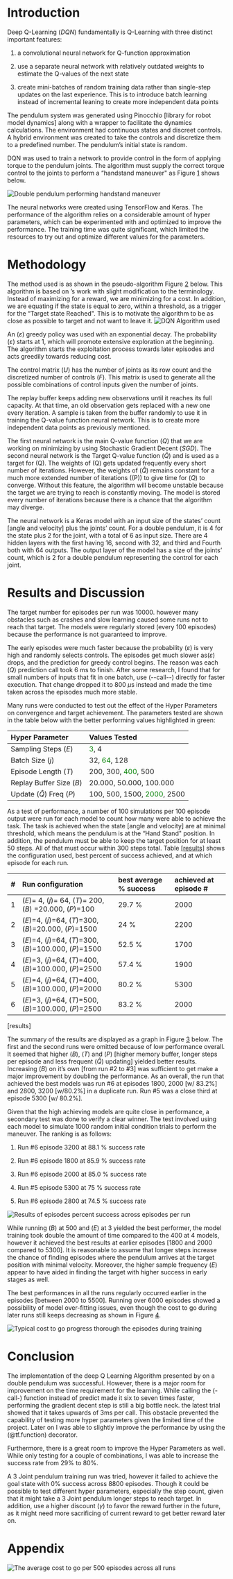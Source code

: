 
# Introduction

Deep Q-Learning ($DQN$) fundamentally is Q-Learning with three
distinct important features:

1.  a convolutional neural network for Q-function approximation

2.  use a separate neural network with relatively outdated weights to
    estimate the Q-values of the next state

3.  create mini-batches of random training data rather than single-step
    updates on the last experience. This is to introduce batch learning
    instead of incremental leaning to create more independent data
    points

The pendulum system was generated using Pinocchio \[library for robot
model dynamics\] along with a wrapper to facilitate the dynamics
calculations. The environment had continuous states and discreet
controls. A hybrid environment was created to take the controls and
discretize them to a predefined number. The pendulum’s initial state is
random.

DQN was used to train a network to provide control in the form of
applying torque to the pendulum joints. The algorithm must supply the
correct torque control to the joints to perform a “handstand maneuver"
as Figure [1](#fig:pendulum) shows below.

![Double pendulum performing handstand maneuver](images/pendulum.png)

The neural networks were created using TensorFlow and Keras. The
performance of the algorithm relies on a considerable amount of hyper
parameters, which can be experimented with and optimized to improve the
performance. The training time was quite significant, which limited the
resources to try out and optimize different values for the parameters.

# Methodology

The method used is as shown in the
pseudo-algorithm Figure [2](#fig:algorithm) below. This algorithm is
based on ’s work with slight modification to the terminology. Instead of
maximizing for a reward, we are minimizing for a cost. In addition, we
are equating if the state is equal to zero, within a threshold, as a
trigger for the “Target state Reached". This is to motivate the
algorithm to be as close as possible to target and not want to leave it.
![DQN Algorithm used](images/algorithm.png)

An ($\varepsilon$)  greedy policy was used with an exponential decay.
The probability ($\varepsilon$)  starts at 1, which will promote
extensive exploration at the beginning. The algorithm starts the
exploitation process towards later episodes and acts greedily towards
reducing cost.

The control matrix ($U$) has the number of joints as its row count and
the discretized number of controls ($F$). This matrix is used to
generate all the possible combinations of control inputs given the
number of joints.

The replay buffer keeps adding new observations until it reaches its
full capacity. At that time, an old observation gets replaced with a new
one every iteration. A sample is taken from the buffer randomly to use
it in training the Q-value function neural network. This is to create
more independent data points as previously mentioned.

The first neural network is the main Q-value function ($Q$) that we
are working on minimizing by using Stochastic Gradient Decent ($SGD$). The
second neural network is the Target Q-value function ($\hat{Q}$) and
is used as a target for (Q). The weights of (Q) gets updated
frequently every short number of iterations. However, the weights of
($\hat{Q}$) remains constant for a much more extended number of
iterations (\(P\)) to give time for ($Q$) to converge. Without this
feature, the algorithm will become unstable because the target we are
trying to reach is constantly moving. The model is stored every number
of iterations because there is a chance that the algorithm may diverge.

The neural network is a Keras model with an input size of the states’
count \[angle and velocity\] plus the joints’ count. For a double
pendulum, it is 4 for the state plus 2 for the joint, with a total of 6
as input size. There are 4 hidden layers with the first having 16,
second with 32, and third and Fourth both with 64 outputs. The output
layer of the model has a size of the joints’ count, which is 2 for a
double pendulum representing the control for each joint.



# Results and Discussion

The target number for episodes per run was 10000. however many obstacles
such as crashes and slow learning caused some runs not to reach that
target. The models were regularly stored (every 100 episodes) because
the performance is not guaranteed to improve.

The early episodes were much faster because the probability
($\varepsilon$) is very high and randomly selects controls. The
episodes get much slower as($\varepsilon$)  drops, and the prediction
for greedy control begins. The reason was each ($Q$) prediction call
took 6 ms to finish. After some research, I found that for small numbers
of inputs that fit in one batch, use (--call--) directly for faster execution. That change dropped it to 800 $\mu$s
instead and made the time taken across the episodes much more stable.

Many runs were conducted to test out the effect of the Hyper Parameters
on convergence and target achievement. The parameters tested are shown
in the table below with the better performing values
highlighted in green:

| Hyper Parameter                     | Values Tested                                                |
| :---------------------------------- | :----------------------------------------------------------- |
| Sampling Steps ($E$)            | <span style="color: Green">3</span>, 4                       |
| Batch Size ($j$)                | 32, <span style="color: Green">64</span>, 128                |
| Episode Length ($T$)            | 200, 300, <span style="color: Green">400</span>, 500         |
| Replay Buffer Size ($B$)        | 20.000, 50.000, 100.000   |
| Update ($\hat{Q}$) Freq ($P$) | 100, 500, 1500, <span style="color: Green">2000</span>, 2500 |


As a test of performance, a number of 100 simulations per 100 episode
output were run for each model to count how many were able to achieve
the task. The task is achieved when the state \[angle and velocity\] are
at minimal threshold, which means the pendulum is at the “Hand Stand"
position. In addition, the pendulum must be able to keep the target
position for at least 50 steps. All of that must occur within 300 steps
total. Table [\[results\]](#results) shows the configuration used, best
percent of success achieved, and at which episode for each run.

| \# | Run configuration                                                           | best average % success | achieved at episode \# |
| :- | :-------------------------------------------------------------------------- | :--------------------- | :--------------------- |
| 1  | ($E$)= 4, ($j$)= 64, ($T$)= 200, ($B$) =20.000,  ($P$)=100               | 29.7 %                 | 2000                   |
| 2  | ($E$)=4, ($j$)=64,  ($T$)=300, ($B$)=20.000, ($P$)=1500                | 24 %                   | 2200                   |
| 3  | ($E$)=4, ($j$)=64,  ($T$)=300, ($B$)=100.000, ($P$)=1500 | 52.5 %                 | 1700                   |
| 4  | ($E$)=3, ($j$)=64,  ($T$)=400, ($B$)=100.000, ($P$)=2500 | 57.4 %                 | 1900                   |
| 5  | ($E$)=4, ($j$)=64,  ($T$)=400, ($B$)=100.000, ($P$)=2000 | 80.2 %                 | 5300                   |
| 6  | ($E$)=3, ($j$)=64,  ($T$)=500, ($B$)=100.000, ($P$)=2500 | 83.2 %                 | 2000                   |

<span id="results" label="results">\[results\]</span>

The summary of the results are displayed as a graph in Figure
[3](#fig:res_runs) below. The first and the second runs were omitted
because of low performance overall. It seemed that higher ($B$),
($T$) and ($P$) \[higher memory buffer, longer steps per episode and
less frequent ($\hat{Q}$) updating\] yielded better results.
Increasing ($B$) on it’s own [from run #2 to #3] was
sufficient to get make a major improvement by doubling the performance.
As an overall, the run that achieved the best models was run \#6 at
episodes 1800, 2000 \[w/ 83.2%\] and 2800, 3200 \[w/80.2%\] in a
duplicate run. Run \#5 was a close third at episode 5300 \[w/ 80.2%\].

Given that the high achieving models are quite close in performance, a
secondary test was done to verify a clear winner. The test involved
using each model to simulate 1000 random initial condition trials to
perform the maneuver. The ranking is as follows:

1.  Run \#6 episode 3200 at 88.1 % success rate

2.  Run \#6 episode 1800 at 85.9 % success rate

3.  Run \#6 episode 2000 at 85.0 % success rate

4.  Run \#5 episode 5300 at 75 % success rate

5.  Run \#6 episode 2800 at 74.5 % success rate

![Results of episodes percent success across episodes per
run](images/final_results4.png)

While running ($B$) at 500 and ($E$) at 3 yielded the best
performer, the model training took double the amount of time compared to
the 400 at 4 models, however it achieved the best results at earlier
episodes \[1800 and 2000 compared to 5300\]. It is reasonable to assume
that longer steps increase the chance of finding episodes where the
pendulum arrives at the target position with minimal velocity. Moreover,
the higher sample frequency ($E$) appear to have aided in finding
the target with higher success in early stages as well.

The best performances in all the runs regularly occurred earlier in the
episodes \[between 2000 to 5500\]. Running over 6000 episodes showed a
possibility of model over-fitting issues, even though the cost to go
during later runs still keeps decreasing as shown in Figure
[4](#fig:ctg_h).

![Typical cost to go progress thorough the episodes during
training](images/ctg_training.png)

# Conclusion

The implementation of the deep Q Learning Algorithm presented by  on a
double pendulum was successful. However, there is a major room for
improvement on the time requirement for the learning. While calling the
(-call-) function instead of predict made it six to seven times faster,
performing the gradient decent step is still a big bottle neck. the
latest trial showed that it takes upwards of 3ms per call. This obstacle
prevented the capability of testing more hyper parameters given the
limited time of the project. Later on I was able to slightly improve the
performance by using the (@tf.function) decorator.

Furthermore, there is a great room to improve the Hyper Parameters as
well. While only testing for a couple of combinations, I was able to
increase the success rate from 29% to 80%.

A 3 Joint pendulum training run was tried, however it failed to achieve
the goal state with 0% success across 8800 episodes. Though it could be
possible to test different hyper parameters, especially the step count,
given that it might take a 3 Joint pendulum longer steps to reach
target. In addition, use a higher discount ($\gamma$) to favor the
reward further in the future, as it might need more sacrificing of
current reward to get better reward later on.

# Appendix

![The average cost to go per 500 episodes across all
runs](images/ctg.png)
